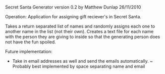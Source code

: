 Secret Santa Generator
  version 0.2
  by Matthew Dunlap
26/11/2010

Operation:
  Application for assigning gift reciever's in Secret Santa.

  Takes a return separated list of names and randomly assigns each one
  to another name in the list (not their own). Creates a text file
  for each name with the person they are giving to inside so that the 
  generating person does not have the fun spoiled.

Future implementation:
  - Take in email addresses as well and send the emails automatically.
    ~ Probably best implemented by space separating name and email

